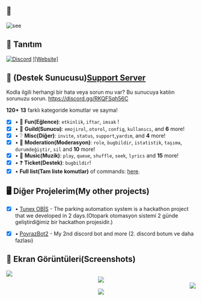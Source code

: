 ## 🏴
![see](https://i.hizliresim.com/93r66og.png)

## 📝 Tanıtım
<div align=left>

[![Discord](https://img.shields.io/discord/658113349384667198.svg?label=&logo=discord&logoColor=ffffff&color=7389D8&labelColor=6A7EC2)](https://discord.gg/nP9nnAzYfF)
[![Website]](https://top.gg/bot/785872572620734504)
</div>

## 📝 (Destek Sunucusu)[Support Server](https://discord.gg/RKQFSqh56C)
Kodla ilgili herhangi bir hata veya sorun mu var? Bu sunucuya katılın sorunuzu sorun. https://discord.gg/RKQFSqh56C

**120+** **13** farklı kategoride komutlar ve sayma!

- [x] •   🎉  **Fun(Eğlence)**: `etkinlik`, `iftar`, `imsak` ! 
- [x] •   💬  **Guild(Sunucu)**: `emojirol`, `otorol`, `config`, `kullanıcı`, and **6** more! 
- [x] •   ❔  **Misc(Diğer)**: `invite`, `status`, `support`,`yardım`, and **4** more!
- [x] •   🚓  **Moderation(Moderasyon)**: `role`, `bugbildir`, `istatistik`, `taşıma`, `durumdeğiştir`, `sil` and **10** more! 
- [x] •   🎵  **Music(Muzik)**: `play`, `queue`, `shuffle`, `seek`, `lyrics` and **15** more!
- [x] •   ❓  **Ticket(Destek)**: `bugbildir`!
- [x] •   **Full list(Tam liste komutlar)** of commands: [here](https://media.discordapp.net/attachments/845233155711303701/981670379498111016/unknown.png?width=437&height=657).

## 🖥️ Diğer Projelerim(My other projects)
 - [x] • [Tunex OBİS](https://github.com/yekaranfil/OBIS-Konya-Hackathon) - The parking automation system is a hackathon project that we developed in 2 days.(Otopark otomasyon sistemi 2 günde geliştirdiğimiz bir hackathon projesidir.)
 - [x] • [PoyrazBot2](https://github.com/yekaranfil/POYRAZ2HELIX) - My 2nd discord bot and more (2. discord botum ve daha fazlası)


## 📸 Ekran Görüntüleri(Screenshots)

<div align="left"><img src=https://media.discordapp.net/attachments/845233155711303701/845233168193421322/unknown.png?width=414&height=657></div><div align="center"><img src=https://media.discordapp.net/attachments/845233155711303701/845233604728848414/unknown.png></div><div align="right"><img src=https://media.discordapp.net/attachments/845233155711303701/981659156366893066/unknown.png></div>

<div align="center"><img src="https://media.discordapp.net/attachments/845233155711303701/981659342099062835/unknown.png"></div>
